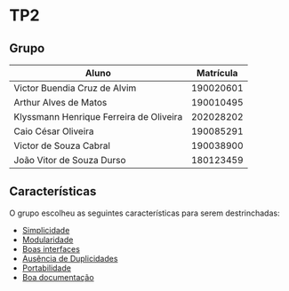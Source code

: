 # TP2

## Grupo

| Aluno                              | Matrícula  |
| ---------------------------------- | ---------- |
| Victor Buendia Cruz de Alvim       | 190020601  |
| Arthur Alves de Matos              | 190010495  |
| Klyssmann Henrique Ferreira de Oliveira | 202028202  |
| Caio César Oliveira                | 190085291  |
| Victor de Souza Cabral             | 190038900  |
| João Vitor de Souza Durso          | 180123459  |

## Características

O grupo escolheu as seguintes características para serem destrinchadas:

- [Simplicidade](https://github.com/Victor-Buendia/tp2/blob/main/Caracteristicas/Simplicidade.md)
- [Modularidade](https://github.com/Victor-Buendia/tp2/blob/main/Caracteristicas/Modularidade.md)
- [Boas interfaces](https://github.com/Victor-Buendia/tp2/blob/main/Caracteristicas/Boas_Interfaces.md)
- [Ausência de Duplicidades](https://github.com/Victor-Buendia/tp2/blob/main/Caracteristicas/Ausencia_de_Duplicidades.md)
- [Portabilidade]()
- [Boa documentação](https://github.com/Victor-Buendia/tp2/blob/main/Caracteristicas/Boa_Documentacao.md)

